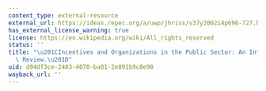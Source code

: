 ```yaml
---
content_type: external-resource
external_url: https://ideas.repec.org/a/uwp/jhriss/v37y2002i4p696-727.html
has_external_license_warning: true
license: https://en.wikipedia.org/wiki/All_rights_reserved
status: ''
title: "\u201CIncentives and Organizations in the Public Sector: An Interpretative\
  \ Review.\u201D"
uid: d94df3ce-2403-4070-ba81-2e891b9c8e98
wayback_url: ''
---
```

